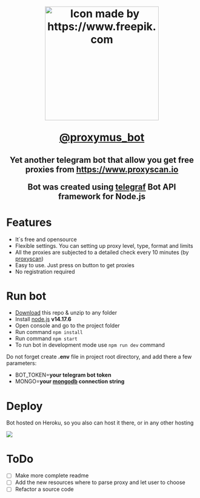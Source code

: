 <h1 align="center">    
  <a href="https://www.freepik.com"><img title="Icon made by https://www.freepik.com" src="https://i.imgur.com/vaW23Aw.png" width="300"></a> 

<b><a href="https://t.me/proxymus_bot">@proxymus_bot</a></b>

  <h2 align="center">
    <p>Yet another telegram bot that allow you get free proxies from <a href="https://www.proxyscan.io">https://www.proxyscan.io</a></p>
    <p>Bot was created using <a href="https://github.com/telegraf/telegraf">telegraf</a> Bot API framework for Node.js</p>
  </h2>   
</h1>

<h1>Features</h1>    
<ul>    
    <li>It`s free and opensource</li>    
    <li>Flexible settings. You can setting up proxy level, type, format and limits</li>    
    <li>All the proxies are subjected to a detailed check every 10 minutes (by <a href="https://www.proxyscan.io">proxyscan</a>)</li>    
    <li>Easy to use. Just press on button to get proxies</li>    
    <li>No registration required</li>    
</ul>    

<h1>Run bot</h1>    
<ul>    
    <li><a href="https://github.com/Sigmanor/proxymus_bot/archive/refs/heads/main.zip">Download</a> this repo & unzip to any folder</li>    
    <li>Install <a href="https://nodejs.org/">node.js</a> <b>v14.17.6</b></li>    
    <li>Open console and go to the project folder</li>         
    <li>Run command <code>npm install</code></li>    
    <li>Run command <code>npm start</code></li>    
    <li>To run bot in development mode use <code>npm run dev</code> command</li>  
</ul>    
<p>Do not forget create <b>.env</b> file in project root directory, and add there a few parameters:</p>
<ul>     
    <li>BOT_TOKEN=<b>your telegram bot token</b></li>    
    <li>MONGO=<b>your <a href="https://mongodb.com/">mongodb</a> connection string</b></li>
</ul>    


<h1>Deploy</h1>   
<p>Bot hosted on Heroku, so you also can host it there, or in any other hosting</p> 

<a href="https://heroku.com/deploy?template=https://github.com/Sigmanor/proxymus_bot">  <img src="https://www.herokucdn.com/deploy/button.svg"/></a>  


<h1>ToDo</h1>

- [ ] Make more complete readme
- [ ] Add the new resources where to parse proxy and let user to choose
- [ ] Refactor а source code
